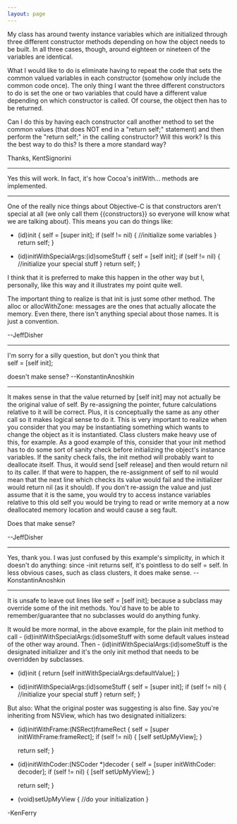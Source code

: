 ```yaml
---
layout: page
---
```


My class has around twenty instance variables which are initialized through three different constructor methods depending on how the object needs to be built.  In all three cases, though, around eighteen or nineteen of the variables are identical.  

What I would like to do is eliminate having to repeat the code that sets the common valued variables in each constructor (somehow only include the common code once).  The only thing I want the three different constructors to do is set the one or two variables that could have a different value depending on which constructor is called.  Of course, the object then has to be returned.

Can I do this by having each constructor call another method to set the common values (that does NOT end in a "return self;" statement) and then perform the "return self;" in the calling constructor?  Will this work?  Is this the best way to do this?  Is there a more standard way?

Thanks,
KentSignorini

----

Yes this will work. In fact, it's how Cocoa's     initWith... methods are implemented.

----

One of the really nice things about Objective-C is that constructors aren't special at all (we only call them {{constructors}} so everyone will know what we are talking about).  This means you can do things like:

    

- (id)init
{
self = [super init];
if (self != nil)
{
//initialize some variables
}
return self;
}

- (id)initWithSpecialArgs:(id)someStuff
{
self = [self init];
if (self != nil)
{
//initialize your special stuff
}
return self;
}



I think that it is preferred to make this happen in the other way but I, personally, like this way and it illustrates my point quite well.

The important thing to realize is that     init is just some other method.  The     alloc or     allocWithZone: messages are the ones that actually allocate the memory.  Even there, there isn't anything special about those names.  It is just a convention.

--JeffDisher

----

I'm sorry for a silly question, but don't you think that     
self = [self init];

doesn't make sense? --KonstantinAnoshkin

----

It makes sense in that the value returned by     [self init] may not actually be the original value of self.  By re-assigning the pointer, future calculations relative to it will be correct.  Plus, it is conceptually the same as any other call so it makes logical sense to do it.  This is very important to realize when you consider that you may be instantiating something which wants to change the object as it is instantiated.  Class clusters make heavy use of this, for example.  As a good example of this, consider that your     init method has to do some sort of sanity check before initializing the object's instance variables.  If the sanity check fails, the init method will probably want to deallocate itself.  Thus, it would send     [self release] and then would return nil to its caller.  If that were to happen, the re-assignment of self to nil would mean that the next line which checks its value would fail and the initializer would return nil (as it should).  If you don't re-assign the value and just assume that it is the same, you would try to access instance variables relative to this old self you would be trying to read or write memory at a now deallocated memory location and would cause a seg fault.

Does that make sense?

--JeffDisher

----

Yes, thank you. I was just confused by this example's simplicity, in which it doesn't do anything: since     -init returns     self, it's pointless to do     self = self. In less obvious cases, such as class clusters, it does make sense. --KonstantinAnoshkin

----

It is unsafe to leave out lines like     self = [self init]; because a subclass may override some of the init methods.  You'd have to be able to remember/guarantee that no subclasses would do anything funky.

It would be more normal, in the above example, for the plain     init method to call     - (id)initWithSpecialArgs:(id)someStuff with some default values instead of the other way around.  Then     - (id)initWithSpecialArgs:(id)someStuff  is the designated initializer and it's the only init method that needs to be overridden by subclasses.

    

- (id)init
{
return [self initWithSpecialArgs:defaultValue];
}

- (id)initWithSpecialArgs:(id)someStuff
{
self = [super init];
if (self != nil)
{
//initialize your special stuff
}
return self;
}



But also:  What the original poster was suggesting is also fine.  Say you're inheriting from NSView, which has two designated initializers:

    

- (id)initWithFrame:(NSRect)frameRect
{
  self = [super initWithFrame:frameRect];
  if (self != nil)
  {
    [self setUpMyView];
  }
  
  return self;
}

- (id)initWithCoder:(NSCoder *)decoder
{
  self = [super initWithCoder: decoder];
  if (self != nil)
  {
    [self setUpMyView];
  }
  
  return self;
}

- (void)setUpMyView
{
//do your initialization
}


 


-KenFerry
